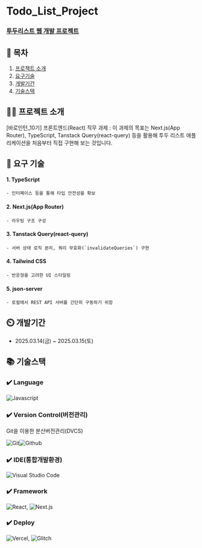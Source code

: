 # Todo_List_Project

### [ 투두리스트 웹 개발 프로젝트 ](https://todolist-project-ten.vercel.app/)

## 📖 목차

1. [프로젝트 소개](#프로젝트-소개)
2. [요구기술](#요구기술)
3. [개발기간](#개발기간)
4. [기술스택](#기술스택)

## 👨‍🏫 프로젝트 소개

[바로인턴_10기] 프론트엔드(React) 직무 과제
: 이 과제의 목표는 Next.js(App Router), TypeScript, Tanstack Query(react-query) 등을 활용해 투두 리스트 애플리케이션을 처음부터 직접 구현해 보는 것입니다.

## 📖 요구 기술

#### 1. **TypeScript**

    - 인터페이스 등을 통해 타입 안전성을 확보

#### 2. **Next.js(App Router)**

    - 라우팅 구조 구성

#### 3. **Tanstack Query(react-query)**

    - 서버 상태 로직 분리, 쿼리 무효화(`invalidateQueries`) 구현

#### 4. **Tailwind CSS**

    - 반응형을 고려한 UI 스타일링

#### 5. **json-server**

    - 로컬에서 REST API 서버를 간단히 구동하기 위함

## ⏲️ 개발기간

- 2025.03.14(금) ~ 2025.03.15(토)

## 📚️ 기술스택

### ✔️ Language

![Javascript](https://img.shields.io/badge/JavaScript-F7DF1E?style=for-the-badge&logo=JavaScript&logoColor=white)

### ✔️ Version Control(버전관리)

Git을 이용한 분산버전관리(DVCS)

![Git](https://img.shields.io/badge/GIT-E44C30?style=for-the-badge&logo=git&logoColor=white)![Github](https://img.shields.io/badge/GitHub-100000?style=for-the-badge&logo=github&logoColor=white)

### ✔️ IDE(통합개발환경)

![Visual Studio Code](https://img.shields.io/badge/Visual_Studio_Code-0078D4?style=for-the-badge&logo=visual%20studio%20code&logoColor=white)

### ✔️ Framework

![React](https://img.shields.io/badge/React-61DAFB?style=for-the-badge&logo=React&logoColor=black), ![Next.js](https://img.shields.io/badge/Next.js-000000?style=for-the-badge&logo=Next.js&logoColor=white)

### ✔️ Deploy

![Vercel](https://img.shields.io/badge/Vercel-000000?style=for-the-badge&logo=vercel&logoColor=white), ![Glitch](https://img.shields.io/badge/glitch-3333FF?style=for-the-badge&logo=glitch&logoColor=white)
